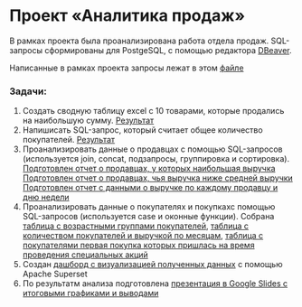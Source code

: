 # Проект «Аналитика продаж»

В рамках проекта была проанализирована работа отдела продаж.
SQL-запросы сформированы для PostgeSQL, с помощью редактора [DBeaver](https://dbeaver.io/download/). 


Написанные в рамках проекта запросы лежат в этом [файле](https://github.com/katpvlv/SQL-Sales-Analytics-Project/blob/main/queries.sql)


### Задачи:
1. Создать сводную таблицу excel с 10 товарами, которые продались на наибольшую сумму. [Результат](https://github.com/katpvlv/SQL-Sales-Analytics-Project/blob/main/top_10_profitable_products.csv)
2. Напишисать SQL-запрос, который считает общее количество покупателей. [Результат](https://github.com/katpvlv/SQL-Sales-Analytics-Project/blob/main/customers_count.csv)
3. Проанализировать данные о продавцах с помощью SQL-запросов (используется join, concat, подзапросы, группировка и сортировка). [Подготовлен отчет о продавцах, у которых наибольшая выручка](https://github.com/katpvlv/SQL-Sales-Analytics-Project/blob/main/top_10_total_income.csv)
[Подготовлен отчет о продавцах, чья выручка ниже средней выручки](https://github.com/katpvlv/SQL-Sales-Analytics-Project/blob/main/lowest_average_income.csv)
[Подготовлен отчет с данными о выручке по каждому продавцу и дню недели](https://github.com/katpvlv/SQL-Sales-Analytics-Project/blob/main/day_of_the_week_income.csv)
4. Проанализировать данные о покупателях и покупкахс помощью SQL-запросов (используется case и оконные функции). Собрана [таблица с возрастными группами покупателей](https://github.com/katpvlv/SQL-Sales-Analytics-Project/blob/main/age_groups.csv), [таблица с количеством покупателей и выручкой по месяцам](https://github.com/katpvlv/SQL-Sales-Analytics-Project/blob/main/customers_by_month.csv), [таблица с покупателями первая покупка которых пришлась на время проведения специальных акций](https://github.com/katpvlv/SQL-Sales-Analytics-Project/blob/main/special_offer.csv)
5. Создан [дашборд с визуализацией полученных данных](https://a06e77b6.us1a.app.preset.io/superset/dashboard/SalesProject/) с помощью Apache Superset
6. По результатм анализа подготовлена [презентация в Google Slides с итоговыми графиками и выводами](https://github.com/katpvlv/SQL-Sales-Analytics-Project/blob/main/presentation.pdf)
